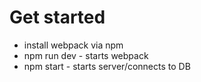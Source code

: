 # Get started

 - install webpack via npm
 - npm run dev - starts webpack 
 - npm start - starts server/connects to DB